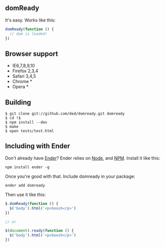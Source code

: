 domReady
--------
It's easy. Works like this:

``` js
domReady(function () {
  // dom is loaded!
})
```

Browser support
---------------

  * IE6,7,8,9,10
  * Firefox 2,3,4
  * Safari 3,4,5
  * Chrome *
  * Opera *

Building
--------

    $ git clone git://github.com/ded/domready.git domready
    $ cd !$
    $ npm install --dev
    $ make
    $ open tests/test.html

Including with Ender
--------------------
Don't already have [Ender](http://ender.no.de)? Ender relies on [Node](http://nodejs.org), and [NPM](http://npmjs.org). Install it like this:

    npm install ender -g

Once you're good with that. Include domready in your package:

    ender add domready

Then use it like this:

``` js
$.domReady(function () {
  $('body').html('<p>boosh</p>')
})

// or

$(document).ready(function () {
  $('body').html('<p>boosh</p>')
})
```